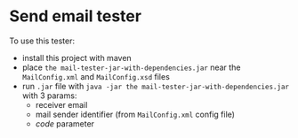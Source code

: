 Send email tester
=================
To use this tester:

* install this project with maven
* place `the mail-tester-jar-with-dependencies.jar` near the `MailConfig.xml` and `MailConfig.xsd` files
* run `.jar` file with `java -jar the mail-tester-jar-with-dependencies.jar` with 3 params:
    - receiver email
    - mail sender identifier (from `MailConfig.xml` config file)
    - *code* parameter
